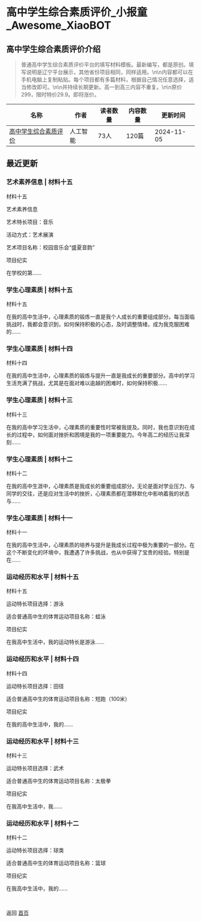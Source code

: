 # 高中学生综合素质评价_小报童_Awesome_XiaoBOT

## 高中学生综合素质评价介绍
> 普通高中学生综合素质评价平台的填写材料模板。最新编写，都是原创。填写说明是辽宁平台展示，其他省份项目相同，同样适用。\n\n内容都可以在手机电脑上复制粘贴。每个项目都有多篇材料，根据自己情况任意选择，适当修改即可。\n\n并持续长期更新。高一到高三内容不重复。\n\n原价299，限时特价29.9。即将涨价。  
  


|名称|作者|读者数量|内容数量|更新时间|
|---|---|---|---|---|
|[高中学生综合素质评价](https://xiaobot.net/p/gz001?refer=0b133df9-27dc-423b-8101-639049001c13)|人工智能|73人|120篇|2024-11-05|

## 最近更新
### 艺术素养信息 | 材料十五

材料十五

艺术素养信息

艺术特长项目：音乐

活动方式：艺术展演

艺术项目名称：校园音乐会“盛夏音韵”

项目纪实

在学校的第......

### 学生心理素质 | 材料十五

材料十五

在我的高中生活中，心理素质的锻炼一直是我个人成长的重要组成部分。每当面临挑战时，我都会意识到，如何保持积极的心态，及时调整情绪，成为我克服困难的......

### 学生心理素质 | 材料十四

材料十四

在我的高中生活中，心理素质的锻炼与提升一直是我成长的重要部分。高中的学习生活充满了挑战，尤其是在面对难以逾越的困难时，如何保持积极......

### 学生心理素质 | 材料十三

材料十三

在我的高中学习生活中，心理素质的重要性时常被我提及。同时，我也意识到在成长的过程中，如何面对挫折和困境是我的一项重要能力。今年高二的经历让我深刻......

### 学生心理素质 | 材料十二

材料十二

在我的高中生涯中，心理素质是我成长的重要组成部分。无论是面对学业压力、与同学的交往，还是应对生活中的挫折，心理素质都在潜移默化中影响着我的状态与......

### 学生心理素质 | 材料十一

材料十一

在我的高中生活中，心理素质的培养与提升是我成长过程中极为重要的一部分。在这个不断变化的环境中，我遭遇了许多挑战，也从中获得了宝贵的经验。特别是在......

### 运动经历和水平 | 材料十五

材料十五

运动特长项目选择：游泳

适合普通高中生的体育运动项目名称：蛙泳

项目纪实

在我高中生活中，我的运动特长是游泳......

### 运动经历和水平 | 材料十四

材料十四

运动特长项目选择：田径

适合普通高中生的体育运动项目名称：短跑（100米）

项目纪实

在我的高中生活中，我的......

### 运动经历和水平 | 材料十三

材料十三

运动特长项目选择：武术

适合普通高中生的体育运动项目名称：太极拳

项目纪实

在我高中生活中，我......

### 运动经历和水平 | 材料十二

材料十二

运动特长项目选择：球类

适合普通高中生的体育运动项目名称：篮球

项目纪实

在我高中生活中，我的......


<a href="https://github.com/Reno9527/awesome-xiaobot" style="color: white; text-decoration: none;">awesome-xiaobot</a>

返回 [首页](../README.md)
